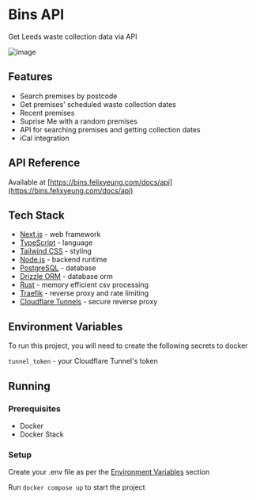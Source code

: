 # Bins API

Get Leeds waste collection data via API

![image](https://files.felixyeung.com/cms/uploads/images/github-bins-hero.png)

## Features

- Search premises by postcode
- Get premises' scheduled waste collection dates
- Recent premises
- Suprise Me with a random premises
- API for searching premises and getting collection dates
- iCal integration

## API Reference

Available at [https://bins.felixyeung.com/docs/api](https://bins.felixyeung.com/docs/api)

## Tech Stack

- [Next.js](https://nextjs.org/) - web framework
- [TypeScript](https://www.typescriptlang.org/) - language
- [Tailwind CSS](https://tailwindcss.com/) - styling
- [Node.js](https://nodejs.org/) - backend runtime
- [PostgreSQL](https://www.postgresql.org/) - database
- [Drizzle ORM](https://orm.drizzle.team/) - database orm
- [Rust](https://www.rust-lang.org/) - memory efficient csv processing
- [Traefik](https://traefik.io/) - reverse proxy and rate limiting
- [Cloudflare Tunnels](https://developers.cloudflare.com/cloudflare-one/connections/connect-networks/) - secure reverse proxy

## Environment Variables

To run this project, you will need to create the following secrets to docker

`tunnel_token` - your Cloudflare Tunnel's token

## Running

### Prerequisites

- Docker
- Docker Stack

### Setup

Create your .env file as per the [Environment Variables](#environment-variables) section

Run `docker compose up` to start the project
